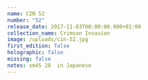 ```yaml
---
name: CIN 52
number: "52"
release_date: 2017-11-03T00:00:00.000+01:00
collection_name: Crimson Invasion
image: /uploads/cin-52.jpg
first_edition: false
holographic: false
missing: false
notes: sm4S 28  in Japanese
---
```

